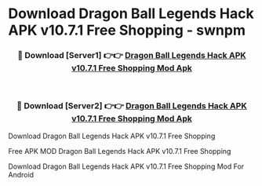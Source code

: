 # Download Dragon Ball Legends Hack APK v10.7.1 Free Shopping - swnpm



<div align="center">
<h3>🔴 Download [Server1] 👉👉 <a href="https://momento.my/?title=Dragon_Ball_Legends_Hack_APK_v10.7.1_Free_Shopping">Dragon Ball Legends Hack APK v10.7.1 Free Shopping Mod Apk</a></h3><br>

<h3>🔴 Download [Server2] 👉👉 <a href="https://momento.my/?title=Dragon_Ball_Legends_Hack_APK_v10.7.1_Free_Shopping">Dragon Ball Legends Hack APK v10.7.1 Free Shopping Mod Apk</a></h3>
</div>



Download Dragon Ball Legends Hack APK v10.7.1 Free Shopping 

Free APK MOD Dragon Ball Legends Hack APK v10.7.1 Free Shopping 

Download Dragon Ball Legends Hack APK v10.7.1 Free Shopping Mod For Android
